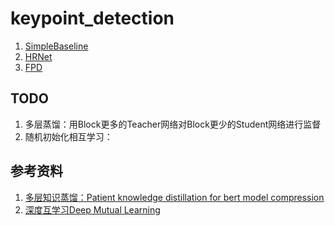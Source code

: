 # keypoint_detection

1. [SimpleBaseline](https://github.com/microsoft/human-pose-estimation.pytorch)
2. [HRNet](https://github.com/leoxiaobin/deep-high-resolution-net.pytorch)
3. [FPD](https://github.com/ilovepose/fast-human-pose-estimation.pytorch)





## TODO

1. 多层蒸馏：用Block更多的Teacher网络对Block更少的Student网络进行监督
2. 随机初始化相互学习：





## 参考资料

1. [多层知识蒸馏：Patient knowledge distillation for bert model compression](https://github.com/intersun/PKD-for-BERT-Model-Compression)
2. [深度互学习Deep Mutual Learning](https://github.com/YingZhangDUT/Deep-Mutual-Learning)



